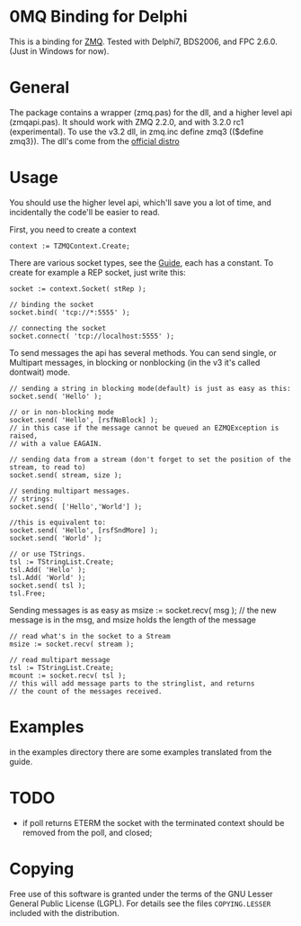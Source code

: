 0MQ Binding for Delphi
======================

This is a binding for [ZMQ](http://www.zeromq.org). Tested with Delphi7, BDS2006, and 
FPC 2.6.0. (Just in Windows for now). 

General
=======

The package contains a wrapper (zmq.pas) for the dll, and a higher level api (zmqapi.pas). 
It should work with ZMQ 2.2.0, and with 3.2.0 rc1 (experimental). To use the v3.2 dll, in
zmq.inc define zmq3 (($define zmq3}). The dll's come from the 
[official distro](http://www.zeromq.org/intro:get-the-software) 

Usage
=====

You should use the higher level api, which'll save you a lot of time, and incidentally 
the code'll be easier to read.

First, you need to create a context

    context := TZMQContext.Create; 
    
There are various socket types, see the [Guide](http://zguide.zeromq.org), each has a 
constant. To create for example a REP socket, just write this:

    socket := context.Socket( stRep );
    
    // binding the socket
    socket.bind( 'tcp://*:5555' );
    
    // connecting the socket
    socket.connect( 'tcp://localhost:5555' );
    
To send messages the api has several methods. You can send single, or Multipart messages,
in blocking or nonblocking (in the v3 it's called dontwait) mode.
    
    // sending a string in blocking mode(default) is just as easy as this:
    socket.send( 'Hello' );
    
    // or in non-blocking mode
    socket.send( 'Hello', [rsfNoBlock] );
    // in this case if the message cannot be queued an EZMQException is raised,
    // with a value EAGAIN.
    
    // sending data from a stream (don't forget to set the position of the stream, to read to)
    socket.send( stream, size );
    
    // sending multipart messages.
    // strings:
    socket.send( ['Hello','World'] );
    
    //this is equivalent to:
    socket.send( 'Hello', [rsfSndMore] );
    socket.send( 'World' );
    
    // or use TStrings.
    tsl := TStringList.Create;
    tsl.Add( 'Hello' );
    tsl.Add( 'World' );
    socket.send( tsl );
    tsl.Free;
      
Sending messages is as easy as
    msize := socket.recv( msg );
    // the new message is in the msg, and msize holds the length of the message
    
    // read what's in the socket to a Stream
    msize := socket.recv( stream );
    
    // read multipart message
    tsl := TStringList.Create;
    mcount := socket.recv( tsl );
    // this will add message parts to the stringlist, and returns
    // the count of the messages received.

Examples
========

in the examples directory there are some examples translated from the guide.

TODO
====

* if poll returns ETERM the socket with the terminated context should be 
  removed from the poll, and closed;


Copying
=======

Free use of this software is granted under the terms of the GNU Lesser General
Public License (LGPL). For details see the files `COPYING.LESSER` included with 
the distribution.